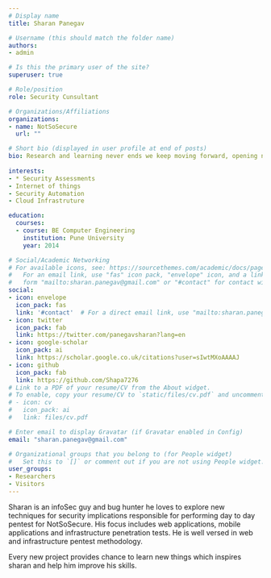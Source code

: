 ```yaml
---
# Display name
title: Sharan Panegav

# Username (this should match the folder name)
authors:
- admin

# Is this the primary user of the site?
superuser: true

# Role/position
role: Security Cunsultant

# Organizations/Affiliations
organizations:
- name: NotSoSecure
  url: ""

# Short bio (displayed in user profile at end of posts)
bio: Research and learning never ends we keep moving forward, opening new doors, and doing new things, because we're curious and curiosity keeps leading us down new paths.
  
interests:
- * Security Assessments 
- Internet of things 
- Security Automation
- Cloud Infrastruture

education:
  courses:
  - course: BE Computer Engineering
    institution: Pune University
    year: 2014

# Social/Academic Networking
# For available icons, see: https://sourcethemes.com/academic/docs/page-builder/#icons
#   For an email link, use "fas" icon pack, "envelope" icon, and a link in the
#   form "mailto:sharan.panegav@gmail.com" or "#contact" for contact widget.
social:
- icon: envelope
  icon_pack: fas
  link: '#contact'  # For a direct email link, use "mailto:sharan.panegav@gmail.com".
- icon: twitter
  icon_pack: fab
  link: https://twitter.com/panegavsharan?lang=en
- icon: google-scholar
  icon_pack: ai
  link: https://scholar.google.co.uk/citations?user=sIwtMXoAAAAJ
- icon: github
  icon_pack: fab
  link: https://github.com/Shapa7276
# Link to a PDF of your resume/CV from the About widget.
# To enable, copy your resume/CV to `static/files/cv.pdf` and uncomment the lines below.
# - icon: cv
#   icon_pack: ai
#   link: files/cv.pdf

# Enter email to display Gravatar (if Gravatar enabled in Config)
email: "sharan.panegav@gmail.com"

# Organizational groups that you belong to (for People widget)
#   Set this to `[]` or comment out if you are not using People widget.
user_groups:
- Researchers
- Visitors
---
```


Sharan is an infoSec guy and bug hunter he loves to explore new techniques for security implications responsible for performing day to day pentest for NotSoSecure. His focus includes web applications, mobile applications and infrastructure penetration tests. He is well versed in web and infrastructure pentest methodology.

Every new project provides chance to learn new things which inspires sharan and help him improve his skills. 
